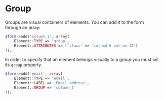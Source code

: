 # Group

Groups are visual containers of elements. You can add it to the form through an array:

```php
$form->add('column_1', array(
	Element::TYPE => 'group',
	Element::ATTRIBUTES => ['class' => 'col-md-6 col-sm-12']
));
```

In order to specify that an element belongs visually to a group you must set its `group` property.

```php
$form->add('email', array(
	Element::TYPE => 'email',
	Element::LABEL => 'Email address',
	Element::GROUP => 'column_1'
));
```
